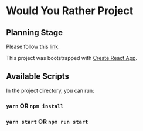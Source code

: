 # Would You Rather Project

## Planning Stage
Please follow this [link](https://docs.google.com/document/d/1gmOTUh3supYiEBHkoWTi2Tw3Mq_ZC-omlbTigdDsCUc/edit?usp=sharing).


This project was bootstrapped with [Create React App](https://github.com/facebook/create-react-app).

## Available Scripts

In the project directory, you can run:
### `yarn` OR `npm install`
### `yarn start` OR `npm run start`